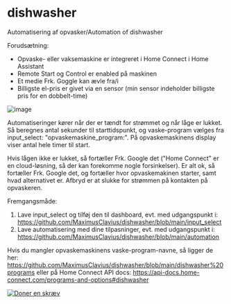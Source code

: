 # dishwasher
Automatisering af opvasker/Automation of dishwasher

Forudsætning:
- Opvaske- eller vaksemaskine er integreret i Home Connect i Home Assistant
- Remote Start og Control er enabled på maskinen
- Et medie Frk. Goggle kan ævle fra/i
- Billigste el-pris er givet via en sensor (min sensor indeholder billigste pris for en dobbelt-time)

![image](https://user-images.githubusercontent.com/103023823/223043170-354f9fc6-b945-4371-899b-570230649db8.png)

Automatiseringer kører når der er tændt for strømmet og når låge er lukket. Så beregnes antal sekunder til starttidspunkt, og vaske-program vælges fra input_select: "opvaskemaskine_program:". På opvaskemaskinens display viser antal hele timer til start.

Hvis lågen ikke er lukket, så fortæller Frk. Google det ("Home Connect" er en cloud-løsning, så der kan forekomme nogle forsinkelser).
Er alt ok, så fortæller Frk. Google det, og fortæller hvor opvaskemakinen starter, samt hvad alternativet er. Afbryd er at slukke for strømmen på kontakten på opvaskeren.

Fremgangsmåde:
1) Lave input_select og tilføj den til dashboard, evt. med udgangspunkt i: https://github.com/MaximusClavius/dishwasher/blob/main/input_select <br>
2) Lave automatisering med dine tilpasninger, evt. med udgangspunkt i: https://github.com/MaximusClavius/dishwasher/blob/main/automation

Hvis du mangler opvaskemaskinens vaske-program-navne, så ligger de her: https://github.com/MaximusClavius/dishwasher/blob/main/dishwasher%20programs eller på Home Connect API docs: https://api-docs.home-connect.com/programs-and-options#dishwasher

<a href="https://www.paypal.com/donate/?hosted_button_id=NNUF56TVFMJXY"><img src="https://www.paypalobjects.com/da_DK/DK/i/btn/btn_donateCC_LG.gif" alt="Doner en skræv"></a>
